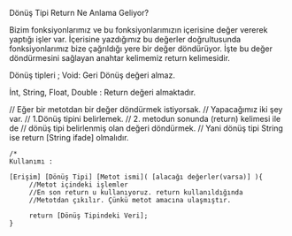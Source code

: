 Dönüş Tipi
Return Ne Anlama Geliyor?

Bizim fonksiyonlarımız ve bu fonksiyonlarımızın içerisine değer vererek yaptığı işler var.
İçerisine yazdığımız bu değerler doğrultusunda fonksiyonlarımız bize çağrıldığı yere bir değer döndürüyor. 
İşte bu değer döndürmesini sağlayan anahtar kelimemiz return kelimesidir.

Dönüş tipleri ;
Void: Geri Dönüş değeri almaz.

İnt, String, Float, Double : Return değeri almaktadır.



// Eğer bir metotdan bir değer döndürmek istiyorsak.
    // Yapacağımız iki şey var.
    // 1.Dönüş tipini belirlemek.
    // 2. metodun sonunda (return) kelimesi ile de
    // dönüş tipi belirlenmiş olan değeri döndürmek.
    // Yani dönüş tipi String ise return [String ifade] olmalıdır.

    /*
    Kullanımı :
       
    [Erişim] [Dönüş Tipi] [Metot ismi]( [alacağı değerler(varsa)] ){
         //Metot içindeki işlemler
         //En son return u kullanıyoruz. return kullanıldığında
         //Metotdan çıkılır. Çünkü metot amacına ulaşmıştır.
      
         return [Dönüş Tipindeki Veri];
    }